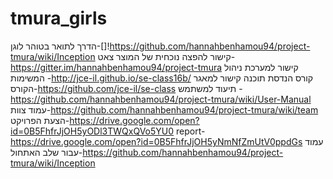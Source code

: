 # tmura_girls
הדרך לתואר בטוהר
לוגן-[]!https://github.com/hannahbenhamou94/project-tmura/wiki/Inception
קישור להפצה נוכחית של המוצר
צאט-https://gitter.im/hannahbenhamou94/project-tmura
קישור למערכת ניהול המשימות -http://jce-il.github.io/se-class16b/
קורס הנדסת תוכנה קישור למאגר הקורס-https://github.com/jce-il/se-class
תיעוד למשתמש -https://github.com/hannahbenhamou94/project-tmura/wiki/User-Manual
עמוד צוות-https://github.com/hannahbenhamou94/project-tmura/wiki/team
הצעת הפרויקט-https://drive.google.com/open?id=0B5FhfrJjOH5yODl3TWQxQVo5YU0
report-https://drive.google.com/open?id=0B5FhfrJjOH5yNmNfZmUtV0ppdGs
עמוד עבור שלב האתחול-https://github.com/hannahbenhamou94/project-tmura/wiki/Inception

 

